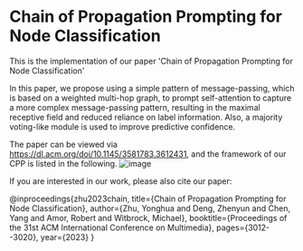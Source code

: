 # Chain of Propagation Prompting for Node Classification

This is the implementation of our paper 'Chain of Propagation Prompting for Node Classification' 

In this paper, we propose using a simple pattern of message-passing, which is based on a weighted multi-hop graph, to prompt self-attention to capture a more complex message-passing pattern, 
resulting in the maximal receptive field and reduced reliance on label information. Also, a majority voting-like module is used to improve predictive confidence.

The paper can be viewed via https://dl.acm.org/doi/10.1145/3581783.3612431, and the framework of our CPP is listed in the following.
![image](https://github.com/yhzhu66/CPP/assets/52006047/656f42ff-5eba-445c-9173-f0af20686f82)



If you are interested in our work, please also cite our paper:

@inproceedings{zhu2023chain,
  title={Chain of Propagation Prompting for Node Classification},
  author={Zhu, Yonghua and Deng, Zhenyun and Chen, Yang and Amor, Robert and Witbrock, Michael},
  booktitle={Proceedings of the 31st ACM International Conference on Multimedia},
  pages={3012--3020},
  year={2023}
}
